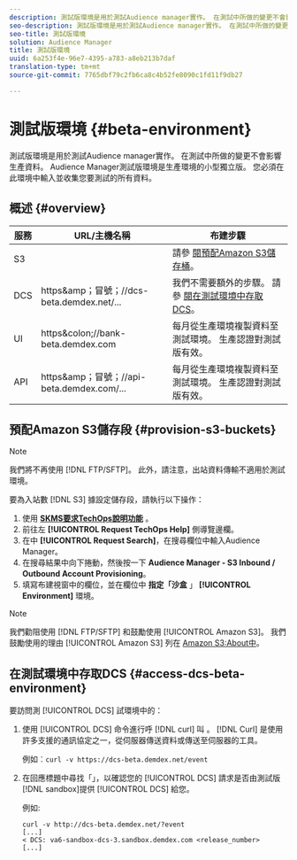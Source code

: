 ```yaml
---
description: 測試版環境是用於測試Audience manager實作。 在測試中所做的變更不會影響生產資料。 Audience Manager測試版環境是生產環境的小型獨立版。 您必須在此環境中輸入並收集您要測試的所有資料。
seo-description: 測試版環境是用於測試Audience manager實作。 在測試中所做的變更不會影響生產資料。 Audience Manager測試版環境是生產環境的小型獨立版。 您必須在此環境中輸入並收集您要測試的所有資料。
seo-title: 測試版環境
solution: Audience Manager
title: 測試版環境
uuid: 6a253f4e-96e7-4395-a783-a8eb213b7daf
translation-type: tm+mt
source-git-commit: 7765dbf79c2fb6ca8c4b52fe8090c1fd11f9db27

---
```



# 測試版環境 {#beta-environment}

測試版環境是用於測試Audience manager實作。 在測試中所做的變更不會影響生產資料。 Audience Manager測試版環境是生產環境的小型獨立版。 您必須在此環境中輸入並收集您要測試的所有資料。

## 概述 {#overview}

<!-- beta_environment_admin.xml -->

| 服務 | URL/主機名稱 | 布建步驟 |
|--- |--- |--- |
| S3 |  | 請參 [閱預配Amazon S3儲存桶](admin-beta-environment.md#provision-s3-buckets)。 |
| DCS | https&amp;amp；冒號；//dcs-beta.demdex.net/... | 我們不需要額外的步驟。 請參 [閱在測試環境中存取DCS](admin-beta-environment.md#access-dcs-beta-environment)。 |
| UI | https&amp;colon;//bank-beta.demdex.com | 每月從生產環境複製資料至測試環境。 生產認證對測試版有效。 |
| API | https&amp;amp；冒號；//api-beta.demdex.com/... | 每月從生產環境複製資料至測試環境。 生產認證對測試版有效。 |

## 預配Amazon S3儲存段 {#provision-s3-buckets}

>[!NOTE]
>
>我們將不再使用 [!DNL FTP/SFTP]。 此外，請注意，出站資料傳輸不適用於測試環境。

要為入站數 [!DNL S3] 據設定儲存段，請執行以下操作：

1. 使用 [**SKMS要求TechOps說明功能**](https://skms.adobe.com/) 。
1. 前往左 **[!UICONTROL Request TechOps Help]** 側導覽邊欄。
1. 在中 **[!UICONTROL Request Search]**，在搜尋欄位中輸入Audience Manager。
1. 在搜尋結果中向下捲動，然後按一下 **Audience Manager - S3 Inbound / Outbound Account Provisioning**。
1. 填寫布建視窗中的欄位，並在欄位中 **指定「沙盒** 」 **[!UICONTROL Environment]** 環境。

>[!NOTE]
>
>我們勸阻使用 [!DNL FTP/SFTP] 和鼓勵使用 [!UICONTROL Amazon S3]。 我們鼓勵使用的理由 [!UICONTROL Amazon S3] 列在 [Amazon S3:About中](https://docs.adobe.com/content/help/en/audience-manager/user-guide/reference/amazon-s3.html)。

## 在測試環境中存取DCS {#access-dcs-beta-environment}

要訪問測 [!UICONTROL DCS] 試環境中的：

1. 使用 [!UICONTROL DCS] 命令進行呼 [!DNL curl] 叫 [](https://curl.haxx.se/docs/manpage.html)。 [!DNL Curl] 是使用許多支援的通訊協定之一，從伺服器傳送資料或傳送至伺服器的工具。

   例如︰`curl -v https://dcs-beta.demdex.net/event`

1. 在回應標題中尋找「」，以確認您的 [!UICONTROL DCS] 請求是否由測試版[!DNL sandbox]提供 [!UICONTROL DCS] 給您。

   例如:

   ```
   curl -v http://dcs-beta.demdex.net/?event
   [...]
   < DCS: va6-sandbox-dcs-3.sandbox.demdex.com <release_number>
   [...]
   ```

<!--
1. Determine the load balancer's endpoint IP addresses.

   Run the `dig` [command](https://en.wikipedia.org/wiki/Dig_(command)) to determine the IP address of the nearest load balancer. The `dig` command queries the Domain Name System and returns the name and IP addresses of the Audience Manager [!UICONTROL Data Collection Servers (DCS)].

   ```
   dig dcs-beta.demdex.net
   ...
   dcs-sandbox-1754093861.us-east-1.elb.amazonaws.com. 60 IN A 52.87.15.51
   dcs-sandbox-1754093861.us-east-1.elb.amazonaws.com. 60 IN A 50.16.150.8
   dcs-sandbox-1754093861.us-east-1.elb.amazonaws.com. 60 IN A 52.2.228.100
   ```

1. Using one of the addresses in the above table, add a static DNS entry in the [!DNL `/etc/hosts`] file.

   On Windows, modify [!DNL `c:\WINDOWS\system32\drivers\etc\hosts`].

   For example:

[!DNL `52.87.15.51 samplepartner.demdex.net`]

   >[!NOTE]
   >
   >The addresses change occasionally, so you must keep your [!DNL /etc/hosts] file up to date.

   Additionally, if you need to set up ID synchronization, you must add a similar entry for [!DNL dpm.demdex.net.]

[!DNL `52.87.15.51 dpm.demdex.net`] [!DNL]. 

1. Make a [!UICONTROL DCS] call, using the `curl` [command](https://curl.haxx.se/docs/manpage.html). Curl is a tool to transfer data from or to a server, using one of many supported protocols.

   For example:

[!DNL `https://<domain>/event?product=camera`] 

1. Verify that your request was served by the beta [!UICONTROL DCS] by looking for "sandbox" in the [!UICONTROL DCS] response header.

   For example:

   ```
   curl -v https://dcs-beta.demdex.net/?event
   [...]
   < DCS: va6-sandbox-dcs-3.sandbox.demdex.com <release_number>
   [...]
   ```
-->